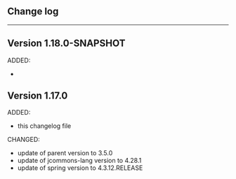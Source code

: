 ## Change log
----------------------

Version 1.18.0-SNAPSHOT
-------------

ADDED:
 
- 

Version 1.17.0
-------------

ADDED:
 
- this changelog file

CHANGED:

- update of parent version to 3.5.0
- update of jcommons-lang version to 4.28.1
- update of spring version to 4.3.12.RELEASE
